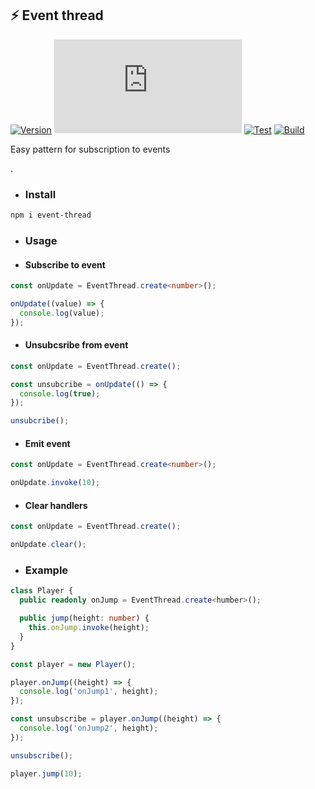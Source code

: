 ## ⚡ Event thread
[![Version](https://badgen.net/npm/v/event-thread)](https://npmjs.com/package/event-thread)
[![Size](https://img.badgesize.io/neki-dev/event-thread/master/dist/index.js)](https://github.com/neki-dev/event-thread/blob/master/dist/index.js)
[![Test](https://github.com/neki-dev/event-thread/actions/workflows/test.yml/badge.svg)](https://github.com/neki-dev/event-thread/actions/workflows/test.yml)
[![Build](https://github.com/neki-dev/event-thread/actions/workflows/build.yml/badge.svg)](https://github.com/neki-dev/event-thread/actions/workflows/build.yml)

Easy pattern for subscription to events

.

* ### Install

```sh
npm i event-thread
```

* ### Usage
  
* #### Subscribe to event
```ts
const onUpdate = EventThread.create<number>();

onUpdate((value) => {
  console.log(value);
});
```

* #### Unsubcsribe from event
```ts
const onUpdate = EventThread.create();

const unsubcribe = onUpdate(() => {
  console.log(true);
});

unsubcribe();
```

* #### Emit event
```ts
const onUpdate = EventThread.create<number>();

onUpdate.invoke(10);
```

* #### Clear handlers
```ts
const onUpdate = EventThread.create();

onUpdate.clear();
```

* ### Example
```ts
class Player {
  public readonly onJump = EventThread.create<humber>();

  public jump(height: number) {
    this.onJump.invoke(height);
  }
}

const player = new Player();

player.onJump((height) => {
  console.log('onJump1', height);
});

const unsubscribe = player.onJump((height) => {
  console.log('onJump2', height);
});

unsubscribe();

player.jump(10);
```